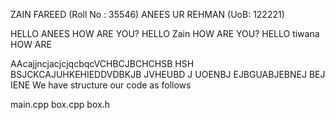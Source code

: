 ZAIN FAREED   (Roll No : 35546)
ANEES UR REHMAN (UoB: 122221)

HELLO ANEES HOW ARE YOU?
HELLO Zain HOW ARE 
YOU?
HELLO tiwana HOW ARE 



AAcajjncjacjcjqcbqcVCHBCJBCHCHSB HSH BSJCKCAJUHKEHIEDDVDBKJB JVHEUBD J UOENBJ EJBGUABJEBNEJ BEJ IENE 
We have structure our code as follows

main.cpp
box.cpp
box.h
